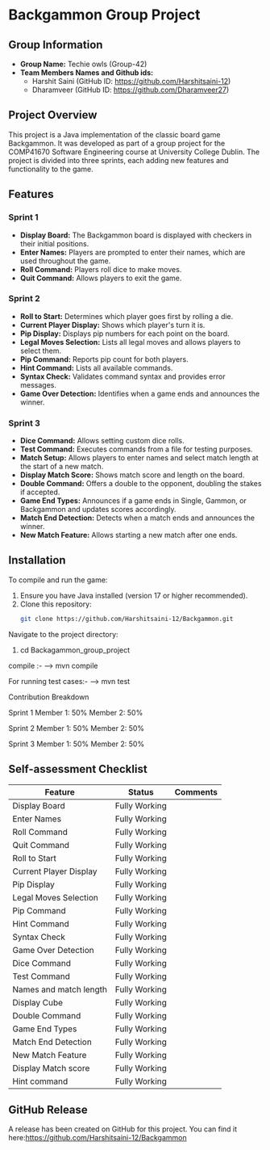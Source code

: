 # Backgammon Group Project

## Group Information
- **Group Name:** Techie owls (Group-42)
- **Team Members Names and Github ids:**
    - Harshit Saini (GitHub ID: https://github.com/Harshitsaini-12)
    - Dharamveer (GitHub ID: https://github.com/Dharamveer27)

## Project Overview
This project is a Java implementation of the classic board game Backgammon. It was developed as part of a group project for the COMP41670 Software Engineering course at University College Dublin. 
The project is divided into three sprints, each adding new features and functionality to the game.

## Features
### Sprint 1
- **Display Board:** The Backgammon board is displayed with checkers in their initial positions.
- **Enter Names:** Players are prompted to enter their names, which are used throughout the game.
- **Roll Command:** Players roll dice to make moves.
- **Quit Command:** Allows players to exit the game.

### Sprint 2
- **Roll to Start:** Determines which player goes first by rolling a die.
- **Current Player Display:** Shows which player's turn it is.
- **Pip Display:** Displays pip numbers for each point on the board.
- **Legal Moves Selection:** Lists all legal moves and allows players to select them.
- **Pip Command:** Reports pip count for both players.
- **Hint Command:** Lists all available commands.
- **Syntax Check:** Validates command syntax and provides error messages.
- **Game Over Detection:** Identifies when a game ends and announces the winner.

### Sprint 3
- **Dice Command:** Allows setting custom dice rolls.
- **Test Command:** Executes commands from a file for testing purposes.
- **Match Setup:** Allows players to enter names and select match length at the start of a new match.
- **Display Match Score:** Shows match score and length on the board.
- **Double Command:** Offers a double to the opponent, doubling the stakes if accepted.
- **Game End Types:** Announces if a game ends in Single, Gammon, or Backgammon and updates scores accordingly.
- **Match End Detection:** Detects when a match ends and announces the winner.
- **New Match Feature:** Allows starting a new match after one ends.

## Installation
To compile and run the game:
1. Ensure you have Java installed (version 17 or higher recommended).
2. Clone this repository:
   ```bash
   git clone https://github.com/Harshitsaini-12/Backgammon.git


Navigate to the project directory:
1. cd Backagammon_group_project

compile :-
--> mvn compile

For running test cases:-
--> mvn test

Contribution Breakdown

Sprint 1
Member 1: 50%
Member 2: 50%


Sprint 2
Member 1: 50%
Member 2: 50%

Sprint 3
Member 1: 50%
Member 2: 50%


## Self-assessment Checklist

| Feature                | Status        | Comments |
|------------------------|---------------|----------|
| Display Board          | Fully Working |          |
| Enter Names            | Fully Working |          |
| Roll Command           | Fully Working |          |
| Quit Command           | Fully Working |          |
| Roll to Start          | Fully Working |          |
| Current Player Display | Fully Working |          |
| Pip Display            | Fully Working |          |
| Legal Moves Selection  | Fully Working |          |
| Pip Command            | Fully Working |          |
| Hint Command           | Fully Working |          |
| Syntax Check           | Fully Working |          |
| Game Over Detection    | Fully Working |          |
| Dice Command           | Fully Working |          |
| Test Command           | Fully Working |          |
| Names and match length | Fully Working |          |
| Display Cube           | Fully Working |          |
| Double Command         | Fully Working |          |
| Game End Types         | Fully Working |          |
| Match End Detection    | Fully Working |          |
| New Match Feature      | Fully Working |          |
| Display Match score    | Fully Working |          |
| Hint command           | Fully Working |          |


## GitHub Release
A release has been created on GitHub for this project. You can find it here:https://github.com/Harshitsaini-12/Backgammon
